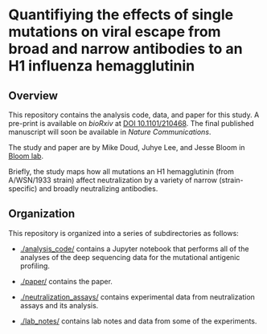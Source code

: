 # Quantifiying the effects of single mutations on viral escape from broad and narrow antibodies to an H1 influenza hemagglutinin

## Overview
This repository contains the analysis code, data, and paper for this study.
A pre-print is available on _bioRxiv_ at [DOI 10.1101/210468](https://doi.org/10.1101/210468).
The final published manuscript will soon be available in _Nature Communications_.

The study and paper are by Mike Doud, Juhye Lee, and Jesse Bloom in [Bloom lab](https://research.fhcrc.org/bloom/en.html).

Briefly, the study maps how all mutations an H1 hemagglutinin (from A/WSN/1933 strain) affect neutralization by a variety of narrow (strain-specific) and broadly neutralizing antibodies.

## Organization
This repository is organized into a series of subdirectories as follows:

* [./analysis_code/](./analysis_code/) contains a Jupyter notebook that performs all of the analyses of the deep sequencing data for the mutational antigenic profiling.

* [./paper/](./paper/) contains the paper.

* [./neutralization_assays/](./neutralization_assays/) contains experimental data from neutralization assays and its analysis.

* [./lab_notes/]([./lab_notes/) contains lab notes and data from some of the experiments.

